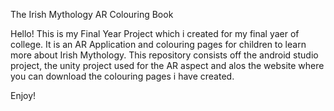 The Irish Mythology AR Colouring Book

Hello! 
This is my Final Year Project which i created for my final yaer of college.
It is an AR Application and colouring pages for children to learn more about Irish Mythology.
This repository consists off the android studio project, the unity project used for the AR aspect and alos the website where you can download the colouring pages i have created.

Enjoy!
